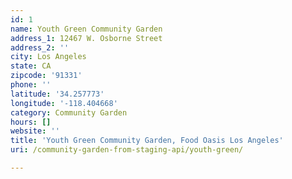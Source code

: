 ```yaml
---
id: 1
name: Youth Green Community Garden
address_1: 12467 W. Osborne Street
address_2: ''
city: Los Angeles
state: CA
zipcode: '91331'
phone: ''
latitude: '34.257773'
longitude: '-118.404668'
category: Community Garden
hours: []
website: ''
title: 'Youth Green Community Garden, Food Oasis Los Angeles'
uri: /community-garden-from-staging-api/youth-green/

---
```

